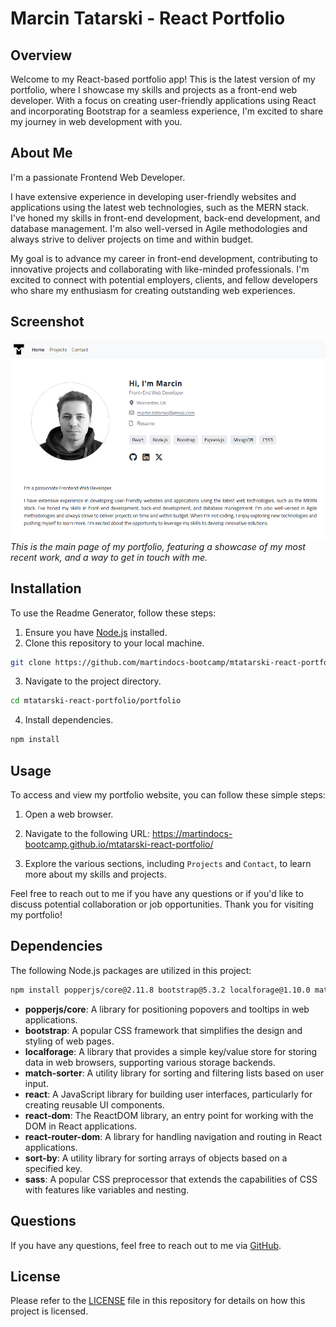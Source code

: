 # Marcin Tatarski - React Portfolio

## Overview

Welcome to my React-based portfolio app! This is the latest version of my portfolio, where I showcase my skills and projects as a front-end web developer. With a focus on creating user-friendly applications using React and incorporating Bootstrap for a seamless experience, I'm excited to share my journey in web development with you.

## About Me

I'm a passionate Frontend Web Developer. 

I have extensive experience in developing user-friendly websites and applications using the latest web technologies, such as the MERN stack. I've honed my skills in front-end development, back-end development, and database management. I'm also well-versed in Agile methodologies and always strive to deliver projects on time and within budget.

My goal is to advance my career in front-end development, contributing to innovative projects and collaborating with like-minded professionals. I'm excited to connect with potential employers, clients, and fellow developers who share my enthusiasm for creating outstanding web experiences.

## Screenshot

![Main Page](./portfolio/public/portfolio-marcin-tatarski.png)
*This is the main page of my portfolio, featuring a showcase of my most recent work, and a way to get in touch with me.*

## Installation

To use the Readme Generator, follow these steps:

1. Ensure you have [Node.js](https://nodejs.org) installed.
2. Clone this repository to your local machine.

```sh
git clone https://github.com/martindocs-bootcamp/mtatarski-react-portfolio.git
```

3. Navigate to the project directory.

```sh
cd mtatarski-react-portfolio/portfolio
```

4. Install dependencies.

```sh
npm install
```

## Usage

To access and view my portfolio website, you can follow these simple steps:

1. Open a web browser.

2. Navigate to the following URL: https://martindocs-bootcamp.github.io/mtatarski-react-portfolio/

3. Explore the various sections, including `Projects` and `Contact`, to learn more about my skills and projects.

Feel free to reach out to me if you have any questions or if you'd like to discuss potential collaboration or job opportunities. Thank you for visiting my portfolio!

## Dependencies

The following Node.js packages are utilized in this project:

```sh
npm install popperjs/core@2.11.8 bootstrap@5.3.2 localforage@1.10.0 match-sorter@6.3.3 react@18.2.0 react-dom@18.2.0 react-router-dom@6.21.3 sort-by@1.2.0 sass@1.70.0

```

- **popperjs/core**: A library for positioning popovers and tooltips in web applications.
- **bootstrap**: A popular CSS framework that simplifies the design and styling of web pages.
- **localforage**: A library that provides a simple key/value store for storing data in web browsers, supporting various storage backends.
- **match-sorter**: A utility library for sorting and filtering lists based on user input.
- **react**: A JavaScript library for building user interfaces, particularly for creating reusable UI components.
- **react-dom**: The ReactDOM library, an entry point for working with the DOM in React applications.
- **react-router-dom**: A library for handling navigation and routing in React applications.
- **sort-by**: A utility library for sorting arrays of objects based on a specified key.
- **sass**: A popular CSS preprocessor that extends the capabilities of CSS with features like variables and nesting.

## Questions
If you have any questions, feel free to reach out to me via [GitHub](https://github.com/martindocs).

## License

Please refer to the [LICENSE](./LICENSE.md) file in this repository for details on how this project is licensed.
